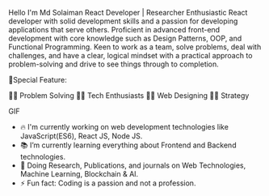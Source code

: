 
Hello
I'm Md Solaiman
React Developer | Researcher
 Enthusiastic React developer with solid development skills and a passion for developing applications that serve others. Proficient in advanced front-end development with core knowledge such as Design Patterns, OOP, and Functional Programming. Keen to work as a team, solve problems, deal with challenges, and have a clear, logical mindset with a practical approach to problem-solving and drive to see things through to completion.


🎉Special Feature:

🐱‍👤 Problem Solving 🐱‍👤 Tech Enthusiasts 🐱‍👤 Web Designing 🐱‍👤 Strategy



GIF

- 🔥 I'm currently working on web development technologies like JavaScript(ES6), React JS, Node JS.
- 📚 I’m currently learning everything about Frontend and Backend technologies.
- 🔬 Doing Research, Publications, and journals on Web Technologies, Machine Learning, Blockchain & AI.
- ⚡ Fun fact: Coding is a passion and not a profession.

